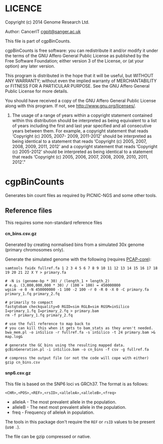 LICENCE
=======
Copyright (c) 2014 Genome Research Ltd.

Author: CancerIT <cgpit@sanger.ac.uk>

This file is part of cgpBinCounts.

cgpBinCounts is free software: you can redistribute it and/or modify it under
the terms of the GNU Affero General Public License as published by the Free
Software Foundation; either version 3 of the License, or (at your option) any
later version.

This program is distributed in the hope that it will be useful, but WITHOUT
ANY WARRANTY; without even the implied warranty of MERCHANTABILITY or FITNESS
FOR A PARTICULAR PURPOSE. See the GNU Affero General Public License for more
details.

You should have received a copy of the GNU Affero General Public License
along with this program. If not, see <http://www.gnu.org/licenses/>.

1. The usage of a range of years within a copyright statement contained within
this distribution should be interpreted as being equivalent to a list of years
including the first and last year specified and all consecutive years between
them. For example, a copyright statement that reads ‘Copyright (c) 2005, 2007-
2009, 2011-2012’ should be interpreted as being identical to a statement that
reads ‘Copyright (c) 2005, 2007, 2008, 2009, 2011, 2012’ and a copyright
statement that reads ‘Copyright (c) 2005-2012’ should be interpreted as being
identical to a statement that reads ‘Copyright (c) 2005, 2006, 2007, 2008,
2009, 2010, 2011, 2012’."

cgpBinCounts
============

Generates bin count files as required by PICNIC-NGS and some other tools.

## Reference files

This requires some non-standard reference files

#### cn_bins.csv.gz

Generated by creating normalised bins from a simulated 30x genome (primary chromosomes only).

Generate the simulated genome with the following (requires [PCAP-core](https://github.com/ICGC-TCGA-PanCancer/PCAP-core)):

    samtools faidx fullref.fa 1 2 3 4 5 6 7 8 9 10 11 12 13 14 15 16 17 18 19 20 21 22 X Y > primary.fa

    # -N is (genome-bp * 30) / (length_1 + length_2)
    # e.g. (3,000,000,000 * 30) / (100 + 100) = 450000000
    wgsim -e 0 -N 450000000 -1 100 -2 100 -r 0 -R 0 -X 0 -C primary.fa primary_1.fq primary_2.fq

    # primarily to compact
    fastqtobam checkquality=0 RGID=sim RGLB=sim RGSM=inSilico I=primary_1.fq I=primary_2.fq > primary.bam
    rm -f primary_1.fq primary_2.fq

    # use the full reference to map back to
    # you can kill this when it gets to bam_stats as they aren't needed.
    bwa_mem.pl -o inSilico -r fullref.fa -s inSilico -t 24 primary.bam >& map.log&

    # generate the GC bins using the resulting mapped data.
    gcBinGeneration.pl -i inSilico.bam -o cn_bins -f csv -g fullref.fa

    # compress the output file (or not the code will cope with either)
    gzip cn_bins.csv

#### snp6.csv.gz

This file is based on the SNP6 loci vs GRCh37.  The format is as follows:

    <CHR>,<POS>,<REF>,<rsID>,<alleleA>,<alleleB>,<freq>

* alleleA - The most prevalent allele in the population.
* alleleB - The next most prevalent allele in the population.
* freq - Frequency of alleleA in population.

The tools in this package don't require the ``REF`` or ``rsID`` values to be present (use ``.``).

The file can be gzip compressed or native.
